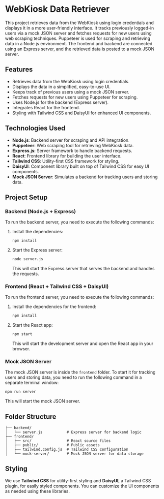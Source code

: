
# WebKiosk Data Retriever

This project retrieves data from the WebKiosk using login credentials and displays it in a more user-friendly interface. It tracks previously logged-in users via a mock JSON server and fetches requests for new users using web scraping techniques. Puppeteer is used for scraping and retrieving data in a Node.js environment. The frontend and backend are connected using an Express server, and the retrieved data is posted to a mock JSON server.

## Features
- Retrieves data from the WebKiosk using login credentials.
- Displays the data in a simplified, easy-to-use UI.
- Keeps track of previous users using a mock JSON server.
- Fetches requests for new users using Puppeteer for scraping.
- Uses Node.js for the backend (Express server).
- Integrates React for the frontend.
- Styling with Tailwind CSS and DaisyUI for enhanced UI components.

## Technologies Used
- **Node.js**: Backend server for scraping and API integration.
- **Puppeteer**: Web scraping tool for retrieving WebKiosk data.
- **Express.js**: Server framework to handle backend requests.
- **React**: Frontend library for building the user interface.
- **Tailwind CSS**: Utility-first CSS framework for styling.
- **DaisyUI**: Component library built on top of Tailwind CSS for easy UI components.
- **Mock JSON Server**: Simulates a backend for tracking users and storing data.

## Project Setup

### Backend (Node.js + Express)
To run the backend server, you need to execute the following commands:

1. Install the dependencies:
   ```bash
   npm install
   ```

2. Start the Express server:
   ```bash
   node server.js
   ```

   This will start the Express server that serves the backend and handles the requests.

### Frontend (React + Tailwind CSS + DaisyUI)
To run the frontend server, you need to execute the following commands:

1. Install the dependencies for the frontend:
   ```bash
   npm install
   ```

2. Start the React app:
   ```bash
   npm start
   ```

   This will start the development server and open the React app in your browser.

### Mock JSON Server
The mock JSON server is inside the `frontend` folder. To start it for tracking users and storing data, you need to run the following command in a separate terminal window:

```bash
npm run server
```

This will start the mock JSON server.

## Folder Structure
```
├── backend/
│   └── server.js           # Express server for backend logic
├── frontend/
│   ├── src/                # React source files
│   ├── public/             # Public assets
│   ├── tailwind.config.js  # Tailwind CSS configuration
│   └── mock-server/        # Mock JSON server for data storage

```

## Styling
We use **Tailwind CSS** for utility-first styling and **DaisyUI**, a Tailwind CSS plugin, for easily styled components. You can customize the UI components as needed using these libraries.


